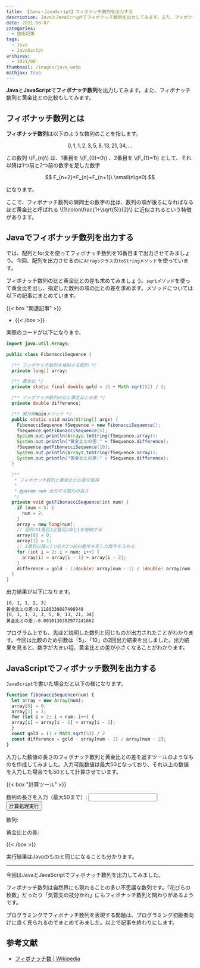 ```yaml
---
title: 【Java・JavaScript】フィボナッチ数列を出力する
description: JavaとJavaScriptでフィボナッチ数列を出力してみます。また、フィボナッチ数列と黄金比との比較もしてみます。
date: 2021-08-07
categories: 
  - 技術記事
tags: 
  - Java
  - JavaScript
archives: 
  - 2021/08
thumbnail: /images/java.webp
mathjax: true
---
```


**Java**と**JavaScript**で**フィボナッチ数列**を出力してみます。また、フィボナッチ数列と黄金比との比較もしてみます。

<!--more-->

## フィボナッチ数列とは

**フィボナッチ数列**は以下のような数列のことを指します。

$$ 0,1,1,2,3,5,8,13,21,34,\ldots $$

この数列 \\(F_{n}\\\) は、1番目を \\(F_{0}=0\\) 、2番目を \\(F_{1}=1\\) として、それ以降は1つ前と2つ前の数字を足した数字

$$ F_{n+2}=F_{n}+F_{n+1}\ \small(n\ge0) $$

になります。

ここで、フィボナッチ数列の隣同士の数字の比は、数列の項が後ろになればなるほど黄金比と呼ばれる \\(1\colon\frac{1+\sqrt{5}}{2}\\) に近似されるという特徴があります。

## Javaでフィボナッチ数列を出力する

では、配列とfor文を使ってフィボナッチ数列を10番目まで出力させてみましょう。今回、配列を出力させるのに`Arraysクラス`の`toStringメソッド`を使っています。

フィボナッチ数列の比と黄金比との差も求めてみましょう。`sqrtメソッド`を使って黄金比を出し、指定した数列の項の比との差を求めます。メソッドについては以下の記事にまとめています。

{{< box "関連記事" >}}
* [](java-sqrt-method)
{{< /box >}}

実際のコードが以下になります。

```java {lineNos="inline", name="FibonacciSequence.java"}
import java.util.Arrays;

public class FibonacciSequence {

  /** フィボナッチ数列を格納する配列 */
  private long[] array;

  /** 黄金比 */
  private static final double gold = (1 + Math.sqrt(5)) / 2;

  /** フィボナッチ数列の比と黄金比との差 */
  private double difference;

  /** 実行用mainメソッド */
  public static void main(String[] args) {
    FibonacciSequence fSequence = new FibonacciSequence();
    fSequence.getFibonacciSequence(5);
    System.out.println(Arrays.toString(fSequence.array));
    System.out.println("黄金比との差:" + fSequence.difference);
    fSequence.getFibonacciSequence(10);
    System.out.println(Arrays.toString(fSequence.array));
    System.out.println("黄金比との差:" + fSequence.difference);
  }

  /**
   * フィボナッチ数列と黄金比との差を取得
   * 
   * @param num 出力する数列の長さ
   */
  private void getFibonacciSequence(int num) {
    if (num < 3) {
      num = 2;
    }
    array = new long[num];
    // 配列の1番目と2番目に0と1を格納する
    array[0] = 0;
    array[1] = 1;
    // 3番目以降に1つ前と2つ前の数字を足した数字を入れる
    for (int i = 2; i < num; i++) {
      array[i] = array[i - 1] + array[i - 2];
    }
    difference = gold - ((double) array[num - 1] / (double) array[num - 2]);
  }
}
```

出力結果が以下になります。

```plaintext {lineNos="inline", name="出力結果"}
[0, 1, 1, 2, 3]
黄金比との差:0.1180339887498949
[0, 1, 1, 2, 3, 5, 8, 13, 21, 34]
黄金比との差:-0.0010136302977241662
```

プログラム上でも、先ほど説明した数列と同じものが出力されたことがわかります。今回は比較のため引数は「5」、「10」の2回出力結果を出しました。出力結果を見ると、数字が大きい程、黄金比との差が小さくなることがわかります。

## JavaScriptでフィボナッチ数列を出力する

`JavaScript`で書いた場合だと以下の様になります。

```js {lineNos="inline", name="fibonacciSequence.js"}
function fibonacciSequence(num) {
  let array = new Array(num);
  array[0] = 0;
  array[1] = 1;
  for (let i = 2; i < num; i++) {
  array[i] = array[i - 1] + array[i - 2];
  }
  const gold = (1 + Math.sqrt(5)) / 2
  const difference = gold - array[num - 1] / array[num - 2];
}
```

入力した数値の長さのフィボナッチ数列と黄金比との差を返すツールのようなものを作成してみました。入力可能数値は最大50となっており、それ以上の数値を入力した場合でも50として計算させています。

{{< box "計算ツール" >}}
<script type="text/javascript">
  function onButtonClick() {
    fibonacciSequence (document.getElementById("num").value);
  }

  function fibonacciSequence(num) {
    if(num > 50){
      num = 50;
    }
    if (num < 3) {
      num = 2;
    }
    let array = new Array(num);
    array[0] = 0;
    array[1] = 1;
    for (let i = 2; i < num; i++) {
      array[i] = array[i - 1] + array[i - 2];
    }
    const gold = (1 + Math.sqrt(5)) / 2
    const difference = gold - array[num - 1] / array[num - 2];
    const elem1 = document.getElementById("array");
    const elem2 = document.getElementById("difference");
    elem1.innerText = array.join(', ');
    elem2.innerText = difference;
  }
</script>
<p>数列の長さを入力（最大50まで）:
  <input id="num" type="number" max="50" />
  <button onclick="onButtonClick()">計算処理実行</button>
</p>
<p>
  <nobr>数列:</nobr>
  <span id="array"></span>
</p>
<p>黄金比との差:
  <span id="difference"></span>
</p>
{{< /box >}}

実行結果はJavaのものと同じになることも分かります。

* * *

今回はJavaとJavaScriptでフィボナッチ数列を出力してみました。

フィボナッチ数列は自然界にも現れることの多い不思議な数列です。「花びらの枚数」だったり「気管支の枝分かれ」にもフィボナッチ数列と関わりがあるようです。

プログラミングでフィボナッチ数列を表現する問題は、プログラミング初級者向けに良く見られるのでまとめてみました。以上で記事を終わりにします。

## 参考文献

* [フィボナッチ数 | Wikipedia](https://ja.wikipedia.org/wiki/%E3%83%95%E3%82%A3%E3%83%9C%E3%83%8A%E3%83%83%E3%83%81%E6%95%B0)